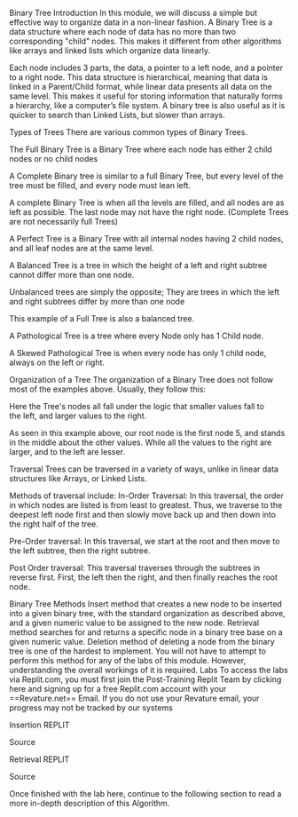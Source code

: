 Binary Tree
Introduction
In this module, we will discuss a simple but effective way to organize data in a non-linear fashion. A Binary Tree is a data structure where each node of data has no more than two corresponding "child" nodes. This makes it different from other algorithms like arrays and linked lists which organize data linearly. 



Each node includes 3 parts, the data, a pointer to a left node, and a pointer to a right node. This data structure is hierarchical, meaning that data is linked in a Parent/Child format, while linear data presents all data on the same level. This makes it useful for storing information that naturally forms a hierarchy, like a computer’s file system. A binary tree is also useful as it is quicker to search than Linked Lists, but slower than arrays.

Types of Trees
There are various common types of Binary Trees.

The Full Binary Tree is a Binary Tree where each node has either 2 child nodes or no child nodes



A Complete Binary tree is similar to a full Binary Tree, but every level of the tree must be filled, and every node must lean left.



A complete Binary Tree is when all the levels are filled, and all nodes are as left as possible. The last node may not have the right node. (Complete Trees are not necessarily full Trees)



A Perfect Tree is a Binary Tree with all internal nodes having 2 child nodes, and all leaf nodes are at the same level.

A Balanced Tree is a tree in which the height of a left and right subtree cannot differ more than one node.

Unbalanced trees are simply the opposite; They are trees in which the left and right subtrees differ by more than one node

This example of a Full Tree is also a balanced tree.



A Pathological Tree is a tree where every Node only has 1 Child node.



A Skewed Pathological Tree is when every node has only 1 child node, always on the left or right.



Organization of a Tree
The organization of a Binary Tree does not follow most of the examples above. Usually, they follow this:



Here the Tree's nodes all fall under the logic that smaller values fall to the left, and larger values to the right.

As seen in this example above, our root node is the first node 5, and stands in the middle about the other values. While all the values to the right are larger, and to the left are lesser.

Traversal
Trees can be traversed in a variety of ways, unlike in linear data structures like Arrays, or Linked Lists. 

Methods of traversal include: In-Order Traversal: In this traversal, the order in which nodes are listed is from least to greatest. Thus, we traverse to the deepest left node first and then slowly move back up and then down into the right half of the tree. 



Pre-Order traversal: In this traversal, we start at the root and then move to the left subtree, then the right subtree. 

Post Order traversal: This traversal traverses through the subtrees in reverse first. First, the left then the right, and then finally reaches the root node.



Binary Tree Methods
Insert method that creates a new node to be inserted into a given binary tree, with the standard organization as described above, and a given numeric value to be assigned to the new node.
Retrieval method searches for and returns a specific node in a binary tree base on a given numeric value.
Deletion method of deleting a node from the binary tree is one of the hardest to implement. You will not have to attempt to perform this method for any of the labs of this module. However, understanding the overall workings of it is required.
Labs
To access the labs via Replit.com, you must first join the Post-Training Replit Team by clicking here and signing up for a free Replit.com account with your ==Revature.net== Email. If you do not use your Revature email, your progress may not be tracked by our systems

Insertion
REPLIT

Source

Retrieval
REPLIT

Source

Once finished with the lab here, continue to the following section to read a more in-depth description of this Algorithm.
